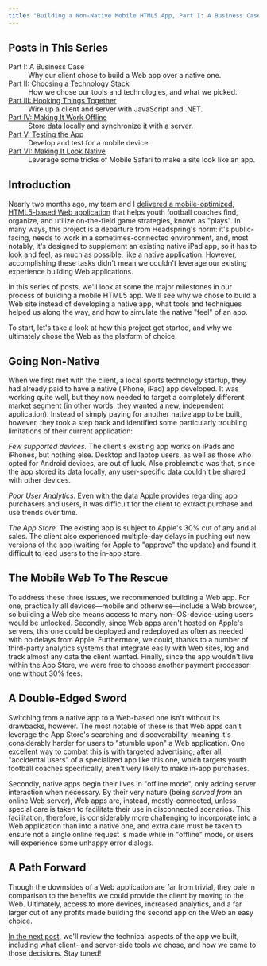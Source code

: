 ```yaml
---
title: "Building a Non-Native Mobile HTML5 App, Part I: A Business Case"
---
```


## Posts in This Series

<dl><dt>Part I: A Business Case</dt><dd>Why our client chose to build a Web app over a native one.</dd><dt><a href="/blog/building-a-mobile-html5-app-choosing-a-technology-stack/">Part II: Choosing a Technology Stack</a></dt><dd>How we chose our tools and technologies, and what we picked.</dd><dt><a href="/blog/building-a-mobile-html5-app-hooking-things-together/">Part III: Hooking Things Together</a></dt><dd>Wire up a client and server with JavaScript and .NET.</dd><dt><a href="/blog/building-a-mobile-html5-app-making-it-work-offline/">Part IV: Making It Work Offline</a></dt><dd>Store data locally and synchronize it with a server.</dd><dt><a href="/blog/building-a-mobile-html5-app-testing-the-app/">Part V: Testing the App</a></dt><dd>Develop and test for a mobile device.</dd><dt><a href="/2012/11/building-a-mobile-html5-app-making-it-look-native/">Part VI: Making It Look Native</a></dt><dd>Leverage some tricks of Mobile Safari to make a site look like an app.</dd></dl>

## Introduction

Nearly two months ago, my team and I [delivered a mobile-optimized, HTML5-based Web application][1] that helps youth football coaches find, organize, and utilize on-the-field game strategies, known as "plays". In many ways, this project is a departure from Headspring's norm: it's public-facing, needs to work in a sometimes-connected environment, and, most notably, it's designed to supplement an existing native iPad app, so it has to look and feel, as much as possible, like a native application. However, accomplishing these tasks didn't mean we couldn't leverage our existing experience building Web applications.

In this series of posts, we'll look at some the major milestones in our process of building a mobile HTML5 app. We'll see why we chose to build a Web site instead of developing a native app, what tools and techniques helped us along the way, and how to simulate the native "feel" of an app.

To start, let's take a look at how this project got started, and why we ultimately chose the Web as the platform of choice.

## Going Non-Native

When we first met with the client, a local sports technology startup, they had already paid to have a native (iPhone, iPad) app developed. It was working quite well, but they now needed to target a completely different market segment (in other words, they wanted a new, independent application). Instead of simply paying for another native app to be built, however, they took a step back and identified some particularly troubling limitations of their current application:

*Few supported devices.* The client's existing app works on iPads and iPhones, but nothing else. Desktop and laptop users, as well as those who opted for Android devices, are out of luck. Also problematic was that, since the app stored its data locally, any user-specific data couldn't be shared with other devices.

*Poor User Analytics.* Even with the data Apple provides regarding app purchasers and users, it was difficult for the client to extract purchase and use trends over time.

*The App Store.* The existing app is subject to Apple's 30% cut of any and all sales. The client also experienced multiple-day delays in pushing out new versions of the app (waiting for Apple to "approve" the update) and found it difficult to lead users to the in-app store.

## The Mobile Web To The Rescue

To address these three issues, we recommended building a Web app. For one, practically all devices—mobile and otherwise—include a Web browser, so building a Web site means access to many non-iOS-device-using users would be unlocked. Secondly, since Web apps aren't hosted on Apple's servers, this one could be deployed and redeployed as often as needed with no delays from Apple. Furthermore, we could, thanks to a number of third-party analytics systems that integrate easily with Web sites, log and track almost any data the client wanted. Finally, since the app wouldn't live within the App Store, we were free to choose another payment processor: one without 30% fees.

## A Double-Edged Sword

Switching from a native app to a Web-based one isn't without its drawbacks, however. The most notable of these is that Web apps can't leverage the App Store's searching and discoverability, meaning it's considerably harder for users to "stumble upon" a Web application. One excellent way to combat this is with targeted advertising; after all, "accidental users" of a specialized app like this one, which targets youth football coaches specifically, aren't very likely to make in-app purchases.

Secondly, native apps begin their lives in "offline mode", only adding server interaction when necessary. By their very nature (being *served from* an online Web server), Web apps are, instead, mostly-connected, unless special care is taken to facilitate their use in disconnected scenarios. This facilitation, therefore, is considerably more challenging to incorporate into a Web application than into a native one, and extra care must be taken to ensure not a single online request is made while in "offline" mode, or users will experience some unhappy error dialogs.

## A Path Forward

Though the downsides of a Web application are far from trivial, they pale in comparison to the benefits we could provide the client by moving to the Web. Ultimately, access to more devices, increased analytics, and a far larger cut of any profits made building the second app on the Web an easy choice.

[In the next post][2], we'll review the technical aspects of the app we built, including what client- and server-side tools we chose, and how we came to those decisions. Stay tuned!

[1]: http://www.headspring.com/mary/headspring-1st-down-technologies/
[2]: /blog/building-a-mobile-html5-app-choosing-a-technology-stack/
